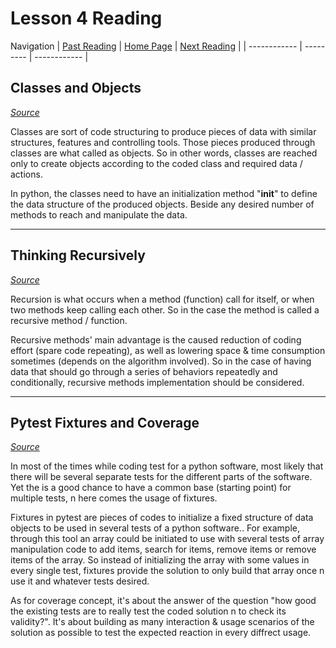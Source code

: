 # Lesson 4 Reading

Navigation
| [Past Reading](../Read-03/README.md) | [Home Page](../README.md) | [Next Reading](../Read-05/README.md) |
| ------------ | --------- | ------------ |

## Classes and Objects

*[Source](https://www.learnpython.org/en/Classes_and_Objects)*

Classes are sort of code structuring to produce pieces of data with similar structures, features and controlling tools. Those pieces produced through classes are what called as objects. So in other words, classes are reached only to create objects according to the coded class and required data / actions.

In python, the classes need to have an initialization method "__init__" to define the data structure of the produced objects. Beside any desired number of methods to reach and manipulate the data.

---

## Thinking Recursively

*[Source](https://realpython.com/python-thinking-recursively/)*

Recursion is what occurs when a method (function) call for itself, or when two methods keep calling each other. So in the case the method is called a recursive method / function.

Recursive methods' main advantage is the caused reduction of coding effort (spare code repeating), as well as lowering space & time consumption sometimes (depends on the algorithm involved). So in the case of having data that should go through a series of behaviors repeatedly and conditionally, recursive methods implementation should be considered.

---

## Pytest Fixtures and Coverage

*[Source](https://www.linuxjournal.com/content/python-testing-pytest-fixtures-and-coverage)*

In most of the times while coding test for a python software, most likely that there will be several separate tests for the different parts of the software. Yet the is a good chance to have a common base (starting point) for multiple tests, n here comes the usage of fixtures.

Fixtures in pytest are pieces of codes to initialize a fixed structure of data objects to be used in several tests of a python software.. For example, through this tool an array could be initiated to use with several tests of array manipulation code to add items, search for items, remove items or remove items of the array. So instead of initializing the array with some values in every single test, fixtures provide the solution to only build that array once n use it and whatever tests desired.

As for coverage concept, it's about the answer of the question "how good the existing tests are to really test the coded solution n to check its validity?". It's about building as many interaction & usage scenarios of the solution as possible to test the expected reaction in every diffrect usage.
